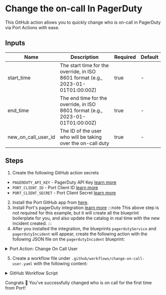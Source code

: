 # Change the on-call In PagerDuty


This GitHub action allows you to quickly change who is on-call in PagerDuty via Port Actions with ease.

## Inputs
| Name                 | Description                                                                                          | Required | Default            |
|----------------------|------------------------------------------------------------------------------------------------------|----------|--------------------|
| start_time         | The start time for the override, in ISO 8601 format (e.g., 2023-01-01T01:00:00Z)     | true    | -                  |
| end_time              | The end time for the override, in ISO 8601 format (e.g., 2023-01-01T01:00:00Z)                                | true     | -                  |
| new_on_call_user_id              | The ID of the user who will be taking over the on-call duty                                                              | true    | -               |

## Steps

1. Create the following GitHub action secrets
* `PAGERDUTY_API_KEY` - PagerDuty API Key [learn more](https://support.pagerduty.com/docs/)
* `PORT_CLIENT_ID` - Port Client ID [learn more](https://docs.getport.io/build-your-software-catalog/sync-data-to-catalog/api/#get-api-token)
* `PORT_CLIENT_SECRET` - Port Client Secret [learn more](https://docs.getport.io/build-your-software-catalog/sync-data-to-catalog/api/#get-api-token) 

2. Install the Port GitHub app from [here](https://github.com/apps/getport-io/installations/new).
3. Install Port's pagerDuty integration [learn more](https://github.com/port-labs/Port-Ocean/tree/main/integrations/pagerduty)
  :::note
This above step is not required for this example, but it will create all the blueprint boilerplate for you, and also update the catalog in real time with the new incident created.
:::
4. After you installed the integration, the blueprints `pagerdutyService` and `pagerdutyIncident` will appear, create the following action with the following JSON file on the `pagerdutyIncident` blueprint:

<details>

  <summary>Port Action: Change On Call User</summary>
   :::tip
- `<GITHUB-ORG>` - your GitHub organization or user name.
- `<GITHUB-REPO-NAME>` - your GitHub repository name.
:::

```json showLineNumbers
{
  "identifier": "change_on_call_user",
  "title": "Change On-Call User",
  "icon": "pagerduty",
  "userInputs": {
    "properties": {
      "start_time": {
        "type": "string",
        "title": "Start Time",
        "description": "The start time for the override, in ISO 8601 format (e.g., 2023-01-01T01:00:00Z)",
        "icon": "pagerduty",
        "format": "date-time"
      },
      "end_time": {
        "title": "End Time",
        "description": "The end time for the override, in ISO 8601 format (e.g., 2023-01-01T01:00:00Z).",
        "icon": "pagerduty",
        "type": "string",
        "format": "date-time"
      },
      "new_on_call_user_id": {
        "icon": "pagerduty",
        "description": "The ID of the user who will be taking over the on-call duty",
        "title": "On Call User Id",
        "type": "string"
      }
    },
    "required": [
      "start_time",
      "end_time",
      "new_on_call_user_id"
    ],
    "order": [
      "start_time",
      "end_time",
      "new_on_call_user_id"
    ]
  },
    "invocationMethod": {
    "type": "GITHUB",
    "org": "<GITHUB-ORG>",
    "repo": "<GITHUB-REPO-NAME>",
    "workflow": "change-incident-owner.yaml",
    "omitUserInputs": false,
    "omitPayload": false,
    "reportWorkflowStatus": true
  },
  "trigger": "DAY-2",
  "description": "Change who is on call in pagerduty",
  "requiredApproval": false
}
```
</details>

5. Create a workflow file under `.github/workflows/change-on-call-user.yaml` with the following content:

<details>

  <summary>GitHub Workflow Script</summary>

```yaml showLineNumbers title="change-on-call-user.yaml"
name: Change Who is On Call In PagerDuty
on:
  workflow_dispatch:
    inputs:
      start_time:
        description: The start time for the override, in ISO 8601 format (e.g., 2023-01-01T01:00:00Z)
        required: true
        type: string
      end_time:
        description: The end time for the override, in ISO 8601 format (e.g., 2023-01-01T01:00:00Z).
        required: true
        type: string
      new_on_call_user_id:
        description: The ID of the user who will be taking over the on-call duty
        required: true
        type: string
      port_payload:
        required: true
        description: >-
          Port's payload, including details for who triggered the action and
          general context (blueprint, run id, etc...)

jobs:
  change-on-call-user:
    runs-on: ubuntu-latest
    steps:
      
      - name: Log Executing Request to Changing On-Call Owner
        uses: port-labs/port-github-action@v1
        with:
          clientId: ${{ secrets.PORT_CLIENT_ID }}
          clientSecret: ${{ secrets.PORT_CLIENT_SECRET }}
          baseUrl: https://api.getport.io
          operation: PATCH_RUN
          runId: ${{fromJson(github.event.inputs.port_payload).context.runId}}
          logMessage: "Making request to pagerduty ..."

      - name: Request Schedule Override
        uses: fjogeleit/http-request-action@v1
        with:
          url: "https://api.pagerduty.com/schedules/${{fromJson(github.event.inputs.port_payload).context.entity}}/overrides"
          method: 'POST'
          customHeaders: '{"Content-Type": "application/json", "Accept": "application/json", "Authorization": "Token token=${{ secrets.PAGERDUTY_API_KEY }}"}'
          data: >-
            {
              "overrides": [
                {
                  "start": "${{ github.event.inputs.start_time }}",
                  "end": "${{ github.event.inputs.end_time }}",
                  "user": {
                    "id": "${{ github.event.inputs.new_on_call_user_id }}",
                    "type": "user_reference"
                  },
                  "time_zone": "UTC"
                }
              ]
            }

      - name: Log Before Requesting for Updated Schedule
        uses: port-labs/port-github-action@v1
        with:
          clientId: ${{ secrets.PORT_CLIENT_ID }}
          clientSecret: ${{ secrets.PORT_CLIENT_SECRET }}
          baseUrl: https://api.getport.io
          operation: PATCH_RUN
          runId: ${{fromJson(github.event.inputs.port_payload).context.runId}}
          logMessage: "Getting updated schedule from pagerduty ..."

      - name: Request For Changed Schedule
        id: new_schedule
        uses: fjogeleit/http-request-action@v1
        with:
          url: 'https://api.pagerduty.com/schedules/${{fromJson(github.event.inputs.port_payload).context.entity}}'
          method: 'GET'
          customHeaders: '{"Content-Type": "application/json", "Accept": "application/json", "Authorization": "Token token=${{ secrets.PAGERDUTY_API_KEY }}"}'

      - name: Extract Users From New Schedule
        id: extract_users
        run: |
          USERS_JSON=$(echo '${{ steps.new_schedule.outputs.response }}' | jq -c '[.schedule.users[].summary]')
          echo "user_summaries=$USERS_JSON" >> $GITHUB_ENV
        shell: bash
  
      - name: Log Before Upserting Schedule to Port
        uses: port-labs/port-github-action@v1
        with:
          clientId: ${{ secrets.PORT_CLIENT_ID }}
          clientSecret: ${{ secrets.PORT_CLIENT_SECRET }}
          baseUrl: https://api.getport.io
          operation: PATCH_RUN
          runId: ${{fromJson(github.event.inputs.port_payload).context.runId}}
          logMessage: "Ingesting updated schedule to port..."
          
      - name: UPSERT Entity
        uses: port-labs/port-github-action@v1
        with:
          identifier: "${{ fromJson(steps.new_schedule.outputs.response).schedule.id }}"
          title: "${{ fromJson(steps.new_schedule.outputs.response).schedule.name }}"
          blueprint: ${{fromJson(github.event.inputs.port_payload).context.blueprint}}
          properties: |-
            {
              "url": "${{ fromJson(steps.new_schedule.outputs.response).schedule.html_url }}",
              "timezone": "${{ fromJson(steps.new_schedule.outputs.response).schedule.time_zone }}",
              "description": "${{ fromJson(steps.new_schedule.outputs.response).schedule.description}}",
              "users": ${{ env.user_summaries }}
            }
          clientId: ${{ secrets.PORT_CLIENT_ID }}
          clientSecret: ${{ secrets.PORT_CLIENT_SECRET }}
          baseUrl: https://api.getport.io
          operation: UPSERT
          runId: ${{ fromJson(inputs.port_payload).context.runId }}

      - name: Log After Upserting Entity
        uses: port-labs/port-github-action@v1
        with:
          clientId: ${{ secrets.PORT_CLIENT_ID }}
          clientSecret: ${{ secrets.PORT_CLIENT_SECRET }}
          baseUrl: https://api.getport.io
          operation: PATCH_RUN
          runId: ${{fromJson(github.event.inputs.port_payload).context.runId}}
          logMessage: "Entity upserting was successful ✅"
```
</details>

Congrats 🎉 You've successfully changed who is on call for the first time from Port!